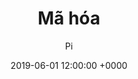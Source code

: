 ---
layout: post
title: Mã hóa
date: 2019-06-01 12:00:00 +0000
permalink: "/bonehshoup/chapter03"
creationdate:
author: Pi
tags:
- Note
- Crypto

---